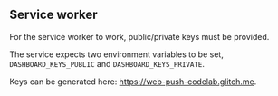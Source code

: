 ## Service worker

For the service worker to work, public/private keys must be provided.

The service expects two environment variables to be set, `DASHBOARD_KEYS_PUBLIC` and `DASHBOARD_KEYS_PRIVATE`.

Keys can be generated here: https://web-push-codelab.glitch.me.

